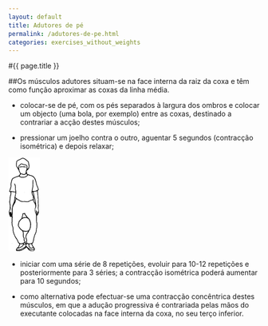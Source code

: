 ```yaml
---
layout: default
title: Adutores de pé
permalink: /adutores-de-pe.html
categories: exercises_without_weights
---
```


#{{ page.title }}

##Os músculos adutores situam-se na face interna da raiz da coxa e têm como função aproximar as coxas da linha média.

* colocar-se de pé, com os pés separados à largura dos ombros e colocar um objecto (uma bola, por exemplo) entre as coxas, destinado a contrariar a acção destes músculos;

* pressionar um joelho contra o outro, aguentar 5 segundos (contracção isométrica) e depois relaxar;

![Adutores de pé](assets/pontapes-de-costas-ajoelhado_clip_image002.gif)

* iniciar com uma série de 8 repetições, evoluir para 10-12 repetições e posteriormente para 3 séries; a contracção isométrica poderá aumentar para 10 segundos;

* como alternativa pode efectuar-se uma contracção concêntrica destes músculos, em que a adução progressiva é contrariada pelas mãos do executante colocadas na face interna da coxa, no seu terço inferior.